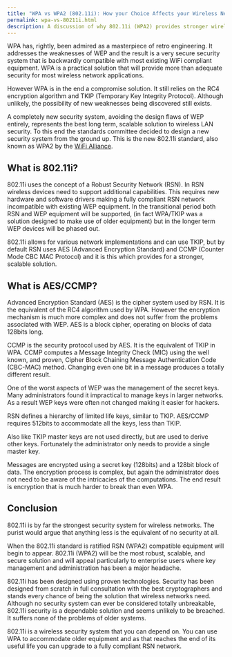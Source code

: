 ```yaml
---
title: "WPA vs WPA2 (802.11i): How your Choice Affects your Wireless Network Security"
permalink: wpa-vs-80211i.html
description: A discussion of why 802.11i (WPA2) provides stronger wireless security than WiFi Protected Access (WPA) and WEP, why there is a need for a new standard and why you should use it.
---
```

WPA has, rightly, been admired as a masterpiece of retro engineering. It addresses the weaknesses of WEP and the result is a very secure security system that is backwardly compatible with most existing WiFi compliant equipment. WPA is a practical solution that will provide more than adequate security for most wireless network applications.

However WPA is in the end a compromise solution. It still relies on the RC4 encryption algorithm and TKIP (Temporary Key Integrity Protocol). Although unlikely, the possibility of new weaknesses being discovered still exists.

A completely new security system, avoiding the design flaws of WEP entirely, represents the best long term, scalable solution to wireless LAN security. To this end the standards committee decided to design a new security system from the ground up. This is the new 802.11i standard, also known as WPA2 by the [WiFi Alliance](http://www.wi-fi.org/).

## What is 802.11i?

802.11i uses the concept of a Robust Security Network (RSN). In RSN wireless devices need to support additional capabilities. This requires new hardware and software drivers making a fully compliant RSN network incompatible with existing WEP equipment. In the transitional period both RSN and WEP equipment will be supported, (in fact WPA/TKIP was a solution designed to make use of older equipment) but in the longer term WEP devices will be phased out.

802.11i allows for various network implementations and can use TKIP, but by default RSN uses AES (Advanced Encryption Standard) and CCMP (Counter Mode CBC MAC Protocol) and it is this which provides for a stronger, scalable solution.

## What is AES/CCMP?

Advanced Encryption Standard (AES) is the cipher system used by RSN. It is the equivalent of the RC4 algorithm used by WPA. However the encryption mechanism is much more complex and does not suffer from the problems associated with WEP. AES is a block cipher, operating on blocks of data 128bits long.

CCMP is the security protocol used by AES. It is the equivalent of TKIP in WPA. CCMP computes a Message Integrity Check (MIC) using the well known, and proven, Cipher Block Chaining Message Authentication Code (CBC-MAC) method. Changing even one bit in a message produces a totally different result.

One of the worst aspects of WEP was the management of the secret keys. Many administrators found it impractical to manage keys in larger networks. As a result WEP keys were often not changed making it easier for hackers.

RSN defines a hierarchy of limited life keys, similar to TKIP. AES/CCMP requires 512bits to accommodate all the keys, less than TKIP.

Also like TKIP master keys are not used directly, but are used to derive other keys. Fortunately the administrator only needs to provide a single master key.

Messages are encrypted using a secret key (128bits) and a 128bit block of data. The encryption process is complex, but again the administrator does not need to be aware of the intricacies of the computations. The end result is encryption that is much harder to break than even WPA.

## Conclusion

802.11i is by far the strongest security system for wireless networks. The purist would argue that anything less is the equivalent of no security at all.

When the 802.11i standard is ratified RSN (WPA2) compatible equipment will begin to appear. 802.11i (WPA2) will be the most robust, scalable, and secure solution and will appeal particularly to enterprise users where key management and administration has been a major headache.

802.11i has been designed using proven technologies. Security has been designed from scratch in full consultation with the best cryptographers and stands every chance of being the solution that wireless networks need. Although no security system can ever be considered totally unbreakable, 802.11i security is a dependable solution and seems unlikely to be breached. It suffers none of the problems of older systems.

802.11i is a wireless security system that you can depend on. You can use WPA to accommodate older equipment and as that reaches the end of its useful life you can upgrade to a fully compliant RSN network.

